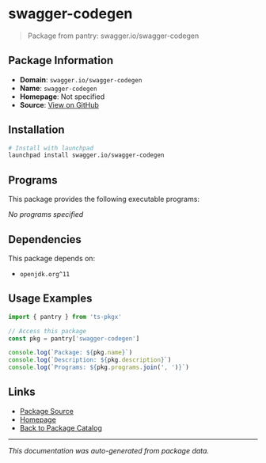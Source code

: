 # swagger-codegen

> Package from pantry: swagger.io/swagger-codegen

## Package Information

- **Domain**: `swagger.io/swagger-codegen`
- **Name**: `swagger-codegen`
- **Homepage**: Not specified
- **Source**: [View on GitHub](https://github.com/pkgxdev/pantry/tree/main/projects/swagger.io/swagger-codegen/package.yml)

## Installation

```bash
# Install with launchpad
launchpad install swagger.io/swagger-codegen
```

## Programs

This package provides the following executable programs:

*No programs specified*

## Dependencies

This package depends on:

- `openjdk.org^11`

## Usage Examples

```typescript
import { pantry } from 'ts-pkgx'

// Access this package
const pkg = pantry['swagger-codegen']

console.log(`Package: ${pkg.name}`)
console.log(`Description: ${pkg.description}`)
console.log(`Programs: ${pkg.programs.join(', ')}`)
```

## Links

- [Package Source](https://github.com/pkgxdev/pantry/tree/main/projects/swagger.io/swagger-codegen/package.yml)
- [Homepage](#)
- [Back to Package Catalog](../../../package-catalog.md)

---

*This documentation was auto-generated from package data.*
